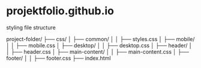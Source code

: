 # projektfolio.github.io




styling file structure

project-folder/
├── css/
│   ├── common/
│   │   ├── styles.css
│   ├── mobile/
│   │   ├── mobile.css
│   ├── desktop/
│   │   ├── desktop.css
│   ├── header/
│   │   ├── header.css
│   ├── main-content/
│   │   ├── main-content.css
│   ├── footer/
│   │   ├── footer.css
├── index.html
